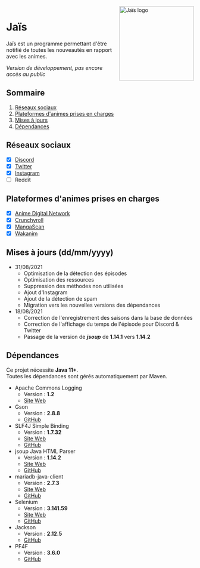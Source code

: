 <img align="right" src="https://dev.ziedelth.fr/images/jais.jpg" height="200" width="200" alt="Jaïs logo">

# Jaïs

Jaïs est un programme permettant d'être notifié de toutes les nouveautés en rapport avec les animes.

_Version de développement, pas encore accès au public_

## Sommaire

1. [Réseaux sociaux](#réseaux-sociaux)
2. [Plateformes d'animes prises en charges](#plateformes-danimes-prises-en-charges)
3. [Mises à jours](#mises-à-jours-ddmmyyyy)
4. [Dépendances](#dépendances)

## Réseaux sociaux

- [x] [Discord](https://discord.com/)
- [x] [Twitter](https://twitter.com/Jaiss_B_)
- [x] [Instagram](https://www.instagram.com/jais_zie/)
- [ ] Reddit

## Plateformes d'animes prises en charges

- [x] [Anime Digital Network](https://animedigitalnetwork.fr/)
- [x] [Crunchyroll](https://www.crunchyroll.com/)
- [x] [MangaScan](https://mangascan.cc/)
- [x] [Wakanim](https://www.wakanim.tv/)

## Mises à jours (dd/mm/yyyy)

- 31/08/2021
    - Optimisation de la détection des épisodes
    - Optimisation des ressources
    - Suppression des méthodes non utilisées
    - Ajout d'Instagram
    - Ajout de la détection de spam
    - Migration vers les nouvelles versions des dépendances
- 18/08/2021
    - Correction de l'enregistrement des saisons dans la base de données
    - Correction de l'affichage du temps de l'épisode pour Discord & Twitter
    - Passage de la version de _**jsoup**_ de **1.14.1** vers **1.14.2**

## Dépendances

Ce projet nécessite **Java 11+**.<br>
Toutes les dépendances sont gérés automatiquement par Maven.

* Apache Commons Logging
    * Version : **1.2**
    * [Site Web](https://commons.apache.org/proper/commons-logging/)
* Gson
    * Version : **2.8.8**
    * [GitHub](https://github.com/google/gson)
* SLF4J Simple Binding
    * Version : **1.7.32**
    * [Site Web](http://www.slf4j.org/)
    * [GitHub](https://github.com/qos-ch/slf4j)
* jsoup Java HTML Parser
    * Version : **1.14.2**
    * [Site Web](https://jsoup.org/)
    * [GitHub](https://github.com/jhy/jsoup/)
* mariadb-java-client
    * Version : **2.7.3**
    * [Site Web](https://mariadb.com/kb/en/about-mariadb-connector-j/)
    * [GitHub](https://github.com/mariadb-corporation/mariadb-connector-j)
* Selenium
    * Version : **3.141.59**
    * [Site Web](https://www.selenium.dev/)
    * [GitHub](https://github.com/SeleniumHQ/selenium)
* Jackson
    * Version : **2.12.5**
    * [GitHub](https://github.com/FasterXML/jackson-dataformat-xml)
* PF4F
    * Version : **3.6.0**
    * [GitHub](https://github.com/pf4j/pf4j)